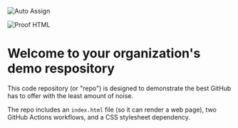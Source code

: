 ![Auto Assign](https://github.com/MitaQuin/demo-repository/actions/workflows/auto-assign.yml/badge.svg)

![Proof HTML](https://github.com/MitaQuin/demo-repository/actions/workflows/proof-html.yml/badge.svg)

# Welcome to your organization's demo respository
This code repository (or "repo") is designed to demonstrate the best GitHub has to offer with the least amount of noise.

The repo includes an `index.html` file (so it can render a web page), two GitHub Actions workflows, and a CSS stylesheet dependency.
